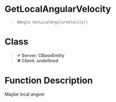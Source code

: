 # GetLocalAngularVelocity
> `QAngle GetLocalAngularVelocity()`
# Class
> __✔ Server: CBaseEntity__  
> __✖ Client: undefined__  
# Function Description
Maybe local angvel
